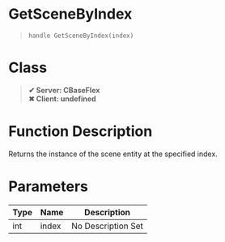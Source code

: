 # GetSceneByIndex
> `handle GetSceneByIndex(index)`
# Class
> __✔ Server: CBaseFlex__  
> __✖ Client: undefined__  
# Function Description
Returns the instance of the scene entity at the specified index.
# Parameters
Type|Name|Description
--|--|--
int|index|No Description Set
